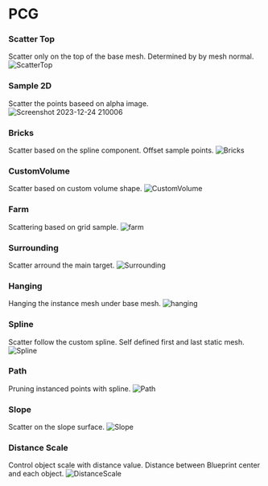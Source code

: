 # PCG

### Scatter Top
Scatter only on the top of the base mesh. Determined by by mesh normal.
![ScatterTop](https://github.com/TimChen1383/PCG/assets/37008451/96bd98cb-6e8f-46ae-8f64-c2422111cccb)

### Sample 2D
Scatter the points baseed on alpha image.
![Screenshot 2023-12-24 210006](https://github.com/TimChen1383/PCG/assets/37008451/ab853bb6-e33f-4d54-a187-3b0dd5960eea)

### Bricks
Scatter based on the spline component. Offset sample points.
![Bricks](https://github.com/TimChen1383/PCG/assets/37008451/34c8a38d-b6af-497a-b4af-328d2a5fb583)

### CustomVolume
Scatter based on custom volume shape.
![CustomVolume](https://github.com/TimChen1383/PCG/assets/37008451/3f08095c-88a8-4d25-8cc1-6c5f8424295a)

### Farm
Scattering based on grid sample.
![farm](https://github.com/TimChen1383/PCG/assets/37008451/2c293ab9-73b6-431d-b845-55bba1fea8f6)

### Surrounding
Scatter arround the main target.
![Surrounding](https://github.com/TimChen1383/PCG/assets/37008451/f706984a-ff64-4245-aea2-e36b6ae541db)

### Hanging
Hanging the instance mesh under base mesh.
![hanging](https://github.com/TimChen1383/PCG/assets/37008451/dd1737b8-c738-4b29-b834-25b44a6af2f8)

### Spline
Scatter follow the custom spline. Self defined first and last static mesh.
![Spline](https://github.com/TimChen1383/PCG/assets/37008451/6433ae0b-dac6-47ec-8dcf-2ed3ae1d5c35)

### Path
Pruning instanced points with spline.
![Path](https://github.com/TimChen1383/PCG/assets/37008451/ceef002b-7172-49e1-9689-f48c6657a0aa)

### Slope
Scatter on the slope surface.
![Slope](https://github.com/TimChen1383/PCG/assets/37008451/84d13b09-b972-47e5-9dfa-ebe036b62e7c)

### Distance Scale
Control object scale with distance value. Distance between Blueprint center and each object.
![DistanceScale](https://github.com/TimChen1383/PCG/assets/37008451/176325e9-3c23-487b-bba9-2ea88bd8b824)





